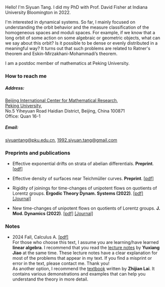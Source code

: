 

Hello! I'm Siyuan Tang. I did my PhD with Prof. David Fisher at Indiana University Bloomington in 2022.

I'm interested in dynamical systems. So far, I mainly focused on understanding the orbit behavior and the measure classification of the homogeneous spaces and moduli spaces. For example, if we know that a long orbit of some action on some algebraic or geometric objects, what can we say about this orbit? Is it possible to be dense or evenly distributed in a meaningful way?  It turns out that such problems are related to Ratner's theorem and Eskin-Mirzakhani-Mohammadi’s theorem.  

I am a postdoc member of mathematics at Peking University. 

### How to reach me

##### Address:    
[Beijing International Center for Mathematical Research](https://bicmr.pku.edu.cn/),       
[Peking University](https://english.pku.edu.cn/),        
No.5 Yiheyuan Road Haidian District, Beijing, China 100871      
Office: Quan 16-1

##### Email:    
siyuantang@pku.edu.cn, 1992.siyuan.tang@gmail.com      

### Preprints and publications

- Effective exponential drifts on strata of abelian differentials. <strong>Preprint</strong>. [[pdf]](../MargulisFunction.pdf)

- Effective density of surfaces near Teichmüller curves. <strong>Preprint</strong>.  [[pdf]](../EffectiveDensity.pdf)

- Rigidity of joinings for time-changes of unipotent flows on quotients of Lorentz groups. <strong>Ergodic Theory Dynam. Systems (2022)</strong>. [[pdf]](../Joinings.pdf) [[Journal]](https://doi.org/10.1017/etds.2022.83)

- New time-changes of unipotent flows on quotients of Lorentz groups. <strong>J. Mod. Dynamics (2022)</strong>. [[pdf]](../NewTimeChanges.pdf) [[Journal]](https://doi.org/10.3934/jmd.2022002) 

### Notes

- 2024 Fall, Calculus A.  [[pdf]](../Calculus.pdf)     
For those who choose this text, I assume you are learning/have learned <strong><strong>linear algebra</strong></strong>. I recommend that you read the [lecture notes](https://yuxiangjiao.github.io/Notes/) by <strong>Yuxiang Jiao</strong> at the same time. These lecture notes have a clear explanation for most of the problems that appear in my text.  If you find a misprint or error in the text, please contact me. Thank you!   
As another option, I recommend the [textbook](https://gitee.com/galvin-lai/Advanced-Mathematics-Class-B-07) written by <strong>Zhijian Lai</strong>. It contains various demonstrations and examples that can help you understand the theory in more detail.